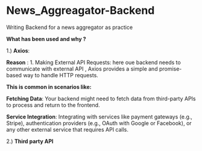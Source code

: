 # News_Aggreagator-Backend
Writing Backend for a news aggregator as practice

__What has been used and why ?__

1.) __Axios__:

__Reason__ : 1. Making External API Requests: here oue backend needs to communicate with external API , Axios provides a simple and promise-based way to handle HTTP requests. 

__This is common in scenarios like:__

__Fetching Data__: Your backend might need to fetch data from third-party APIs to process and return to the frontend.

__Service Integration__: Integrating with services like payment gateways (e.g., Stripe), authentication providers (e.g., OAuth with Google or Facebook), or any other external service that requires API calls.

2.) __Third party API__ 
